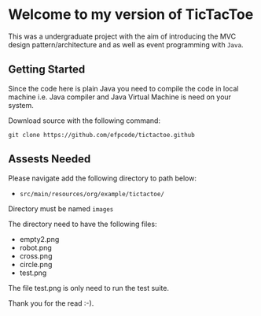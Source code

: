 # Welcome to my version of TicTacToe

This was a undergraduate project with the aim of introducing the MVC design pattern/architecture and as well 
as event programming with ``Java``. 

## Getting Started
Since the code here is plain Java  you need to compile the code in local machine i.e. 
Java compiler and Java Virtual Machine is need on your system.

Download source with the following command:

```git clone https://github.com/efpcode/tictactoe.github```

## Assests Needed
Please navigate add the following directory to path below:
  * ```src/main/resources/org/example/tictactoe/```

Directory must be named ``images``

The directory need to have the following files:
* empty2.png
* robot.png
* cross.png
* circle.png
* test.png

The file test.png is only need to run the test suite.

Thank you for the read :-).



